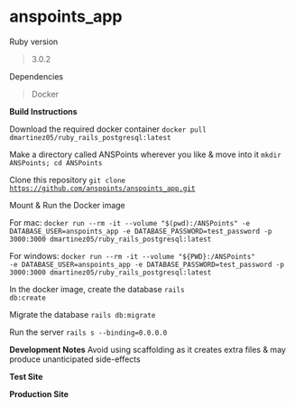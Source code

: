 # anspoints_app

Ruby version 
> 3.0.2

Dependencies
> Docker

**Build Instructions**

Download the required docker container
<code>docker pull dmartinez05/ruby_rails_postgresql:latest</code>

Make a directory called ANSPoints wherever you like & move into it
<code>mkdir ANSPoints; cd ANSPoints</code>

Clone this repository
<code>git clone https://github.com/anspoints/anspoints_app.git</code>

Mount & Run the Docker image

For mac:
<code>docker run --rm -it --volume "$(pwd):/ANSPoints" -e DATABASE_USER=anspoints_app -e DATABASE_PASSWORD=test_password -p 3000:3000 dmartinez05/ruby_rails_postgresql:latest</code>

For windows:
<code>docker run --rm -it --volume "${PWD}:/ANSPoints" -e DATABASE_USER=anspoints_app -e DATABASE_PASSWORD=test_password -p 3000:3000 dmartinez05/ruby_rails_postgresql:latest</code>

In the docker image, create the database
<code>rails db:create</code>

Migrate the database
<code>rails db:migrate</code>

Run the server
<code>rails s --binding=0.0.0.0</code>

**Development Notes**
Avoid using scaffolding as it creates extra files & may produce unanticipated side-effects

**Test Site**


**Production Site**

